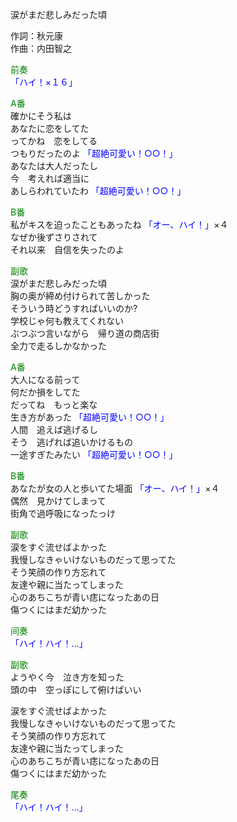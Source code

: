 涙がまだ悲しみだった頃  
  
作詞：秋元康  
作曲：内田智之  
  
<font color=green>前奏</font>  
<font color=blue>「ハイ！×１６」</font>   
  
<font color=green>A番</font>  
確かにそう私は  
あなたに恋をしてた  
ってかね　恋をしてる  
つもりだったのよ <font color=blue>「超絶可愛い！○○！」</font>   
あなたは大人だったし  
今　考えれば適当に  
あしらわれていたわ <font color=blue>「超絶可愛い！○○！」</font>   
  
<font color=green>B番</font>  
私がキスを迫ったこともあったね <font color=blue>「オー、ハイ！」</font>×４   
なぜか後ずさりされて  
それ以来　自信を失ったのよ  
  
<font color=green>副歌</font>  
涙がまだ悲しみだった頃  
胸の奥が締め付けられて苦しかった  
そういう時どうすればいいのか?  
学校じゃ何も教えてくれない  
ぶつぶつ言いながら　帰り道の商店街  
全力で走るしかなかった  
  
<font color=green>A番</font>  
大人になる前って  
何だか損をしてた  
だってね　もっと楽な  
生き方があった <font color=blue>「超絶可愛い！○○！」</font>    
人間　追えば逃げるし  
そう　逃げれば追いかけるもの  
一途すぎたみたい <font color=blue>「超絶可愛い！○○！」</font>   
  
<font color=green>B番</font>  
あなたが女の人と歩いてた場面 <font color=blue>「オー、ハイ！」</font>×４  
偶然　見かけてしまって  
街角で過呼吸になったっけ  
  
<font color=green>副歌</font>  
涙をすぐ流せばよかった  
我慢しなきゃいけないものだって思ってた  
そう笑顔の作り方忘れて  
友達や親に当たってしまった  
心のあちこちが青い痣になったあの日  
傷つくにはまだ幼かった  
  
<font color=green>间奏</font>  
<font color=blue>「ハイ！ハイ！…」</font>   
  
<font color=green>副歌</font>  
ようやく今　泣き方を知った  
頭の中　空っぽにして俯けばいい  
  
涙をすぐ流せばよかった  
我慢しなきゃいけないものだって思ってた  
そう笑顔の作り方忘れて  
友達や親に当たってしまった  
心のあちこちが青い痣になったあの日  
傷つくにはまだ幼かった  
  
<font color=green>尾奏</font>  
<font color=blue>「ハイ！ハイ！…」</font>   
